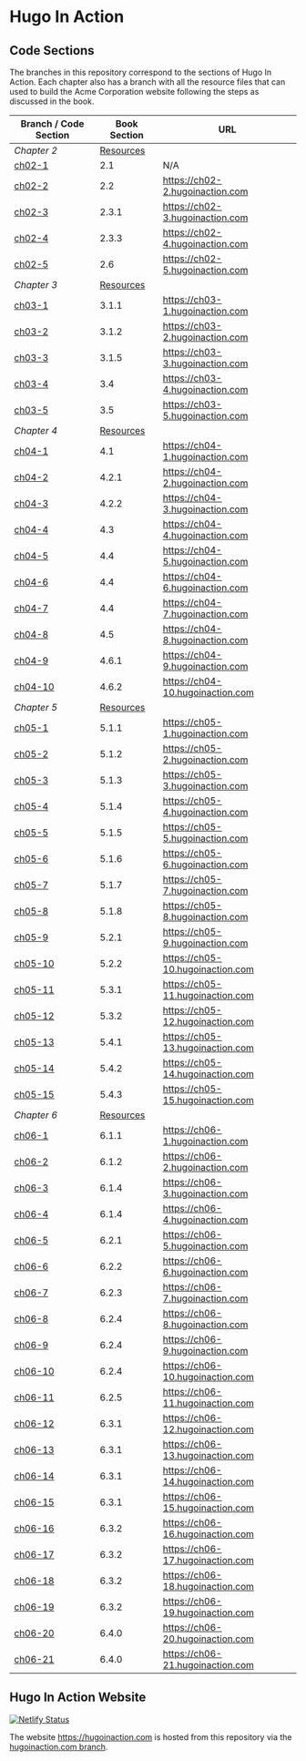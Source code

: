Hugo In Action
===============

Code Sections
-------------

The branches in this repository correspond to the sections of Hugo In Action. Each chapter also has a branch with all the resource files that can used to build the Acme Corporation website following the steps as discussed in the book.

| Branch / Code Section | Book Section | URL |
|      ----------       |   ---   |  --- |
| *Chapter 2*           | [Resources](https://github.com/hugoinaction/hugoinaction/archive/ch02-resources.zip) ||
| [ch02-1](https://github.com/hugoinaction/hugoinaction/tree/ch02-1)                |    2.1    | N/A |
| [ch02-2](https://github.com/hugoinaction/hugoinaction/tree/ch02-2)                |    2.2    | https://ch02-2.hugoinaction.com |
| [ch02-3](https://github.com/hugoinaction/hugoinaction/tree/ch02-3)                |    2.3.1  | https://ch02-3.hugoinaction.com |
| [ch02-4](https://github.com/hugoinaction/hugoinaction/tree/ch02-4)                |    2.3.3  | https://ch02-4.hugoinaction.com |
| [ch02-5](https://github.com/hugoinaction/hugoinaction/tree/ch02-5)                |    2.6    | https://ch02-5.hugoinaction.com |
| *Chapter 3*           | [Resources](https://github.com/hugoinaction/hugoinaction/archive/ch03-resources.zip) ||
| [ch03-1](https://github.com/hugoinaction/hugoinaction/tree/ch03-1)                |    3.1.1    | https://ch03-1.hugoinaction.com |
| [ch03-2](https://github.com/hugoinaction/hugoinaction/tree/ch03-2)                |    3.1.2    | https://ch03-2.hugoinaction.com |
| [ch03-3](https://github.com/hugoinaction/hugoinaction/tree/ch03-3)                |    3.1.5    | https://ch03-3.hugoinaction.com |
| [ch03-4](https://github.com/hugoinaction/hugoinaction/tree/ch03-4)                |    3.4      | https://ch03-4.hugoinaction.com |
| [ch03-5](https://github.com/hugoinaction/hugoinaction/tree/ch03-5)                |    3.5      | https://ch03-5.hugoinaction.com |
| *Chapter 4*           | [Resources](https://github.com/hugoinaction/hugoinaction/archive/ch04-resources.zip) ||
| [ch04-1](https://github.com/hugoinaction/hugoinaction/tree/ch04-1)                |    4.1      | https://ch04-1.hugoinaction.com |
| [ch04-2](https://github.com/hugoinaction/hugoinaction/tree/ch04-2)                |    4.2.1    | https://ch04-2.hugoinaction.com |
| [ch04-3](https://github.com/hugoinaction/hugoinaction/tree/ch04-3)                |    4.2.2    | https://ch04-3.hugoinaction.com |
| [ch04-4](https://github.com/hugoinaction/hugoinaction/tree/ch04-4)                |    4.3      | https://ch04-4.hugoinaction.com |
| [ch04-5](https://github.com/hugoinaction/hugoinaction/tree/ch04-5)                |    4.4      | https://ch04-5.hugoinaction.com |
| [ch04-6](https://github.com/hugoinaction/hugoinaction/tree/ch04-6)                |    4.4      | https://ch04-6.hugoinaction.com |
| [ch04-7](https://github.com/hugoinaction/hugoinaction/tree/ch04-7)                |    4.4      | https://ch04-7.hugoinaction.com |
| [ch04-8](https://github.com/hugoinaction/hugoinaction/tree/ch04-8)                |    4.5      | https://ch04-8.hugoinaction.com |
| [ch04-9](https://github.com/hugoinaction/hugoinaction/tree/ch04-9)                |    4.6.1    | https://ch04-9.hugoinaction.com |
| [ch04-10](https://github.com/hugoinaction/hugoinaction/tree/ch04-10)              |    4.6.2    | https://ch04-10.hugoinaction.com |
| *Chapter 5*           | [Resources](https://github.com/hugoinaction/hugoinaction/archive/ch05-resources.zip) ||
| [ch05-1](https://github.com/hugoinaction/hugoinaction/tree/ch05-1)                |    5.1.1    | https://ch05-1.hugoinaction.com |
| [ch05-2](https://github.com/hugoinaction/hugoinaction/tree/ch05-2)                |    5.1.2    | https://ch05-2.hugoinaction.com |
| [ch05-3](https://github.com/hugoinaction/hugoinaction/tree/ch05-3)                |    5.1.3    | https://ch05-3.hugoinaction.com |
| [ch05-4](https://github.com/hugoinaction/hugoinaction/tree/ch05-4)                |    5.1.4    | https://ch05-4.hugoinaction.com |
| [ch05-5](https://github.com/hugoinaction/hugoinaction/tree/ch05-5)                |    5.1.5    | https://ch05-5.hugoinaction.com |
| [ch05-6](https://github.com/hugoinaction/hugoinaction/tree/ch05-6)                |    5.1.6    | https://ch05-6.hugoinaction.com |
| [ch05-7](https://github.com/hugoinaction/hugoinaction/tree/ch05-7)                |    5.1.7    | https://ch05-7.hugoinaction.com |
| [ch05-8](https://github.com/hugoinaction/hugoinaction/tree/ch05-8)                |    5.1.8    | https://ch05-8.hugoinaction.com |
| [ch05-9](https://github.com/hugoinaction/hugoinaction/tree/ch05-9)                |    5.2.1    | https://ch05-9.hugoinaction.com |
| [ch05-10](https://github.com/hugoinaction/hugoinaction/tree/ch05-10)              |    5.2.2    | https://ch05-10.hugoinaction.com |
| [ch05-11](https://github.com/hugoinaction/hugoinaction/tree/ch05-11)              |    5.3.1    | https://ch05-11.hugoinaction.com |
| [ch05-12](https://github.com/hugoinaction/hugoinaction/tree/ch05-12)              |    5.3.2    | https://ch05-12.hugoinaction.com |
| [ch05-13](https://github.com/hugoinaction/hugoinaction/tree/ch05-13)              |    5.4.1    | https://ch05-13.hugoinaction.com |
| [ch05-14](https://github.com/hugoinaction/hugoinaction/tree/ch05-14)              |    5.4.2    | https://ch05-14.hugoinaction.com |
| [ch05-15](https://github.com/hugoinaction/hugoinaction/tree/ch05-15)              |    5.4.3    | https://ch05-15.hugoinaction.com |
| *Chapter 6*           | [Resources](https://github.com/hugoinaction/hugoinaction/archive/ch06-resources.zip) ||
| [ch06-1](https://github.com/hugoinaction/hugoinaction/tree/ch06-1)                |    6.1.1    | https://ch06-1.hugoinaction.com |
| [ch06-2](https://github.com/hugoinaction/hugoinaction/tree/ch06-2)                |    6.1.2    | https://ch06-2.hugoinaction.com |
| [ch06-3](https://github.com/hugoinaction/hugoinaction/tree/ch06-3)                |    6.1.4    | https://ch06-3.hugoinaction.com |
| [ch06-4](https://github.com/hugoinaction/hugoinaction/tree/ch06-4)                |    6.1.4    | https://ch06-4.hugoinaction.com |
| [ch06-5](https://github.com/hugoinaction/hugoinaction/tree/ch06-5)                |    6.2.1    | https://ch06-5.hugoinaction.com |
| [ch06-6](https://github.com/hugoinaction/hugoinaction/tree/ch06-6)                |    6.2.2    | https://ch06-6.hugoinaction.com |
| [ch06-7](https://github.com/hugoinaction/hugoinaction/tree/ch06-7)                |    6.2.3    | https://ch06-7.hugoinaction.com |
| [ch06-8](https://github.com/hugoinaction/hugoinaction/tree/ch06-8)                |    6.2.4    | https://ch06-8.hugoinaction.com |
| [ch06-9](https://github.com/hugoinaction/hugoinaction/tree/ch06-9)                |    6.2.4    | https://ch06-9.hugoinaction.com |
| [ch06-10](https://github.com/hugoinaction/hugoinaction/tree/ch06-10)              |    6.2.4    | https://ch06-10.hugoinaction.com |
| [ch06-11](https://github.com/hugoinaction/hugoinaction/tree/ch06-11)              |    6.2.5    | https://ch06-11.hugoinaction.com |
| [ch06-12](https://github.com/hugoinaction/hugoinaction/tree/ch06-12)              |    6.3.1    | https://ch06-12.hugoinaction.com |
| [ch06-13](https://github.com/hugoinaction/hugoinaction/tree/ch06-13)              |    6.3.1    | https://ch06-13.hugoinaction.com |
| [ch06-14](https://github.com/hugoinaction/hugoinaction/tree/ch06-14)              |    6.3.1    | https://ch06-14.hugoinaction.com |
| [ch06-15](https://github.com/hugoinaction/hugoinaction/tree/ch06-15)              |    6.3.1    | https://ch06-15.hugoinaction.com |
| [ch06-16](https://github.com/hugoinaction/hugoinaction/tree/ch06-16)              |    6.3.2    | https://ch06-16.hugoinaction.com |
| [ch06-17](https://github.com/hugoinaction/hugoinaction/tree/ch06-17)              |    6.3.2    | https://ch06-17.hugoinaction.com |
| [ch06-18](https://github.com/hugoinaction/hugoinaction/tree/ch06-18)              |    6.3.2    | https://ch06-18.hugoinaction.com |
| [ch06-19](https://github.com/hugoinaction/hugoinaction/tree/ch06-19)              |    6.3.2    | https://ch06-19.hugoinaction.com |
| [ch06-20](https://github.com/hugoinaction/hugoinaction/tree/ch06-20)              |    6.4.0    | https://ch06-20.hugoinaction.com |
| [ch06-21](https://github.com/hugoinaction/hugoinaction/tree/ch06-21)              |    6.4.0    | https://ch06-21.hugoinaction.com |

Hugo In Action Website
---------------------
[![Netlify Status](https://api.netlify.com/api/v1/badges/83ef031c-395c-40f2-a263-20d073bf8d26/deploy-status)](https://app.netlify.com/sites/hugoinaction/deploys)

The website https://hugoinaction.com is hosted from this repository via the [hugoinaction.com branch](https://github.com/hugoinaction/hugoinaction/tree/hugoinaction.com).
